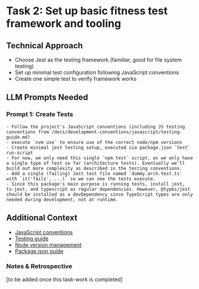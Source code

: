 # Task 2: Set up basic fitness test framework and tooling

## Technical Approach

- Choose Jest as the testing framework (familiar, good for file system testing)
- Set up minimal test configuration following JavaScript conventions
- Create one simple test to verify framework works

## LLM Prompts Needed

### Prompt 1: Create Tests

```text
- Follow the project's JavaScript conventions (including JS testing conventions from /docs/development-conventions/javascript/testing-guide.md)
- execute `nvm use` to ensure use of the correct node/npm versions
- Create minimal jest testing setup, executed via package.json `test` run-script
- For now, we only need this single `npm test` script, as we only have a single type of test so far (architecture tests). Eventually we'll build out more complexity as described in the testing conventions.
- Add a single (failing) Jest test file named `dummy.arch.test.ts` with `it('fails', ...)` so we can see the tests execute.
- Since this package's main purpose is running tests, install jest, ts-jest, and typescript as regular dependencies. However, @types/jest should be installed as a devDependency since TypeScript types are only needed during development, not at runtime.
```

## Additional Context

- [JavaScript conventions](/docs/development-conventions/javascript/README.md)
- [Testing guide](/docs/development-conventions/javascript/testing-guide.md)
- [Node version management](/docs/development-conventions/javascript/node-version-management-guide.md)
- [Package.json guide](/docs/development-conventions/javascript/package-json-guide.md)

### Notes & Retrospective

[to be added once this task-work is completed]
